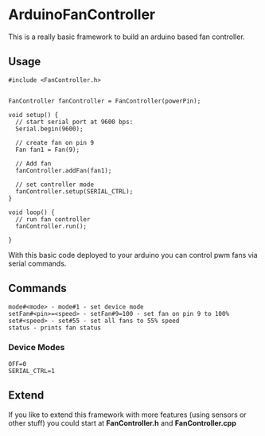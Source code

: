 # ArduinoFanController

This is a really basic framework to build an arduino based fan controller.

## Usage
```
#include <FanController.h>


FanController fanController = FanController(powerPin);

void setup() {
  // start serial port at 9600 bps:
  Serial.begin(9600);

  // create fan on pin 9
  Fan fan1 = Fan(9);

  // Add fan 	
  fanController.addFan(fan1);

  // set controller mode
  fanController.setup(SERIAL_CTRL);
}

void loop() {
  // run fan controller
  fanController.run();

}
```

With this basic code deployed to your arduino you can control pwm fans via serial commands.

## Commands

```
mode#<mode> - mode#1 - set device mode
setFan#<pin>=<speed> - setFan#9=100 - set fan on pin 9 to 100%
set#<speed> - set#55 - set all fans to 55% speed
status - prints fan status
```


### Device Modes

```
OFF=0
SERIAL_CTRL=1
```

## Extend
If you like to extend this framework with more features (using sensors or other stuff) you could start at **FanController.h** and **FanController.cpp**
